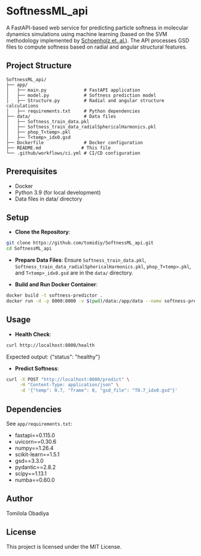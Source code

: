 # SoftnessML_api

A FastAPI-based web service for predicting particle softness in molecular dynamics simulations
using machine learning (based on the SVM methodology implemented by [Schoenholz et. al.](https://www.nature.com/articles/nphys3644)). The API processes GSD files to compute softness based on radial and angular 
structural features.


## Project Structure
```
SoftnessML_api/
├── app/
│   ├── main.py              # FastAPI application
│   ├── model.py             # Softness prediction model
│   ├── Structure.py         # Radial and angular structure calculations
│   ├── requirements.txt     # Python dependencies
├── data/                    # Data files 
│   ├── Softness_train_data.pkl
│   ├── Softness_train_data_radialSphericalHarmonics.pkl
│   ├── phop_T<temp>.pkl
│   ├── T<temp>_idx0.gsd
├── Dockerfile               # Docker configuration
├── README.md               # This file
└── .github/workflows/ci.yml # CI/CD configuration
```

## Prerequisites
- Docker
- Python 3.9 (for local development)
- Data files in data/ directory

## Setup
- **Clone the Repository**:

```bash
git clone https://github.com/tomidiy/SoftnessML_api.git
cd SoftnessML_api
```

- **Prepare Data Files**:
Ensure `Softness_train_data.pkl`, `Softness_train_data_radialSphericalHarmonics.pkl`, `phop_T<temp>.pkl`, and `T<temp>_idx0.gsd`
are in the `data/` directory.

- **Build and Run Docker Container**:

```bash
docker build -t softness-predictor .
docker run -d -p 8000:8000 -v $(pwd)/data:/app/data --name softness-predictor-container softness-predictor
```

## Usage
- **Health Check**:

```bash
curl http://localhost:8000/health
```

Expected output: {"status": "healthy"}

- **Predict Softness**:

```bash
curl -X POST "http://localhost:8000/predict" \
     -H "Content-Type: application/json" \
     -d '{"temp": 0.7, "frame": 0, "gsd_file": "T0.7_idx0.gsd"}'
```

## Dependencies
See `app/requirements.txt`:
- fastapi==0.115.0
- uvicorn==0.30.6
- numpy==1.26.4
- scikit-learn==1.5.1
- gsd==3.3.0
- pydantic==2.8.2
- scipy==1.13.1
- numba==0.60.0


## Author
Tomilola Obadiya

## License
This project is licensed under the MIT License.

